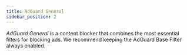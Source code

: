 ```yaml
---
title: AdGuard General
sidebar_position: 2
---
```


*AdGuard General* is a content blocker that combines the most essential filters for blocking ads. We recommend keeping the AdGuard Base Filter always enabled.
